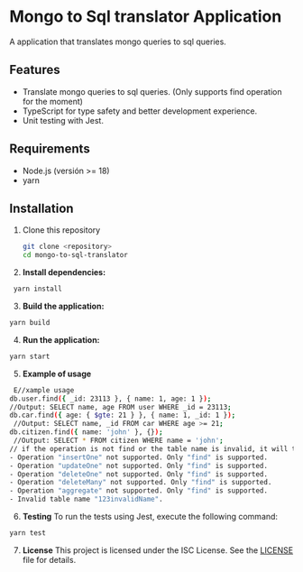 # Mongo to Sql translator Application

A application that translates mongo queries to sql queries.

## Features

- Translate mongo queries to sql queries. (Only supports find operation for the moment)
- TypeScript for type safety and better development experience.
- Unit testing with Jest.

## Requirements

- Node.js (versión >= 18)
- yarn

## Installation

1. Clone this repository
   ```bash
   git clone <repository>
   cd mongo-to-sql-translator
   ```

2. **Install dependencies:**
```bash
 yarn install
```
3.  **Build the application:**

```bash
yarn build
```

4.  **Run the application:**

```bash
yarn start
```
5. **Example of usage**
```bash
 E//xample usage
db.user.find({ _id: 23113 }, { name: 1, age: 1 });
//Output: SELECT name, age FROM user WHERE _id = 23113;
db.car.find({ age: { $gte: 21 } }, { name: 1, _id: 1 });
 //Output: SELECT name, _id FROM car WHERE age >= 21;
db.citizen.find({ name: 'john' }, {});
 //Output: SELECT * FROM citizen WHERE name = 'john';
// if the operation is not find or the table name is invalid, it will throw an error:
- Operation "insertOne" not supported. Only "find" is supported.
- Operation "updateOne" not supported. Only "find" is supported.
- Operation "deleteOne" not supported. Only "find" is supported.
- Operation "deleteMany" not supported. Only "find" is supported.
- Operation "aggregate" not supported. Only "find" is supported.
- Invalid table name "123invalidName".
```

6.  **Testing**
To run the tests using Jest, execute the following command:

```bash 
yarn test
```


7. **License**
   This project is licensed under the ISC License. See the [LICENSE](LICENSE) file for details.



